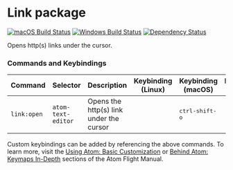 # Link package
[![macOS Build Status](https://travis-ci.org/atom/link.svg?branch=master)](https://travis-ci.org/atom/link) [![Windows Build Status](https://ci.appveyor.com/api/projects/status/1d3cb8ktd48k9vnl/branch/master?svg=true)](https://ci.appveyor.com/project/Atom/link/branch/master) [![Dependency Status](https://david-dm.org/atom/link.svg)](https://david-dm.org/atom/link)

Opens http(s) links under the cursor.

### Commands and Keybindings

|Command|Selector|Description|Keybinding (Linux)|Keybinding (macOS)|Keybinding (Windows)|
|-------|--------|-----------|------------------|------------------|--------------------|
|`link:open`|`atom-text-editor`|Opens the http(s) link under the cursor||<kbd>ctrl-shift-o</kbd>||
Custom keybindings can be added by referencing the above commands.  To learn more, visit the [Using Atom: Basic Customization](http://flight-manual.atom.io/using-atom/sections/basic-customization/#customizing-keybindings) or [Behind Atom: Keymaps In-Depth](http://flight-manual.atom.io/behind-atom/sections/keymaps-in-depth) sections of the Atom Flight Manual.
